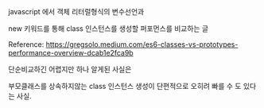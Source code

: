 javascript 에서  객체 리터럴형식의 변수선언과

new 키워드를 통해 class 인스턴스를 생성할 퍼포먼스를 비교하는 글

Reference: https://gregsolo.medium.com/es6-classes-vs-prototypes-performance-overview-dcab1e2fca9b


단순비교하긴 어렵지만 하나 알게된 사실은 

부모클래스를 상속하지않는 class 인스턴스 생성이 단편적으로 오히려 빠를 수 도 있다는 사실.
